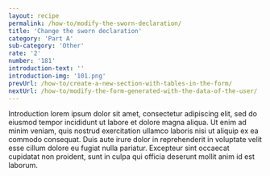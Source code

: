 ```yaml
---
layout: recipe
permalink: /how-to/modify-the-sworn-declaration/
title: 'Change the sworn declaration'
category: 'Part A'
sub-category: 'Other'
rate: '2'
number: '181'
introduction-text: ''
introduction-img: '101.png'
prevUrl: /how-to/create-a-new-section-with-tables-in-the-form/
nextUrl: /how-to/modify-the-form-generated-with-the-data-of-the-user/
---
```


Introduction lorem ipsum dolor sit amet, consectetur adipiscing elit, sed do eiusmod tempor incididunt ut labore et dolore magna aliqua. Ut enim ad minim veniam, quis nostrud exercitation ullamco laboris nisi ut aliquip ex ea commodo consequat. Duis aute irure dolor in reprehenderit in voluptate velit esse cillum dolore eu fugiat nulla pariatur. Excepteur sint occaecat cupidatat non proident, sunt in culpa qui officia deserunt mollit anim id est laborum.

